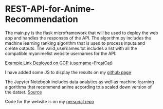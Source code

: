 # REST-API-for-Anime-Recommendation

The main.py is the flask microframework that will be used to deploy the web app and handles the responses of the API.
The algorithm.py includes the machine learning ranking algorithm that is used to process inputs and create outputs.
The valid_usernames.txt includes a list with all the compatible myanimelist website usernames for the API:

[Example Link Deployed on GCP (username=FrostCat)](https://anirec.appspot.com/FrostCat)

I have added some JS to display the results on my [github page](https://kkarraskallidromitis.github.io/projects/ainime)


The Jupyter Notebook includes data analytics as well as machine learning algorithms that recommend anime according to a scaled down version of the datset. [Source](https://www.kaggle.com/azathoth42/myanimelist)

Code for the website is on my [personal repo](https://github.com/KKarrasKallidromitis/KKarrasKallidromitis.github.io/tree/master/projects/ainime)
